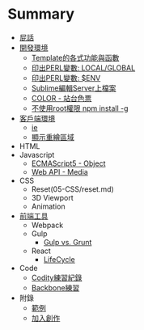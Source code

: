 # Summary

* [屁話](README.md)
* [開發環境](01-SERVER/README.md)
    * [Template的各式功能與函數](01-SERVER/ffn_template_features.md)
    * [印出PERL變數: LOCAL/GLOBAL](01-SERVER/print_GLOBAL_and_LOCAL.md)
    * [印出PERL變數: $ENV](01-SERVER/print_ENV.md)
    * [Sublime編輯Server上檔案](01-SERVER/edit_server_file_via_sublime.md)
    * [COLOR - 站台色票](01-SERVER/color.md)
    * [不使用root權限 npm install -g](01-SERVER/npm_install_global_as_user.md)
* [客戶端環境](02-CLIENT/README.md)
    * [ie](02-CLIENT/IE/ie-hack.md)
    * [顯示重繪區域](02-CLIENT/show-render-area.md)
* HTML
* Javascript
    * [ECMAScript5 - Object](04-JavaScript/ECMAScript5/object.md)
    * [Web API - Media](04-JavaScript/WebAPI/media.md)
* CSS
    * Reset(05-CSS/reset.md)
    * 3D Viewport
    * Animation
* [前端工具](06-Tools/README.md)
    * Webpack
    * Gulp
        * [Gulp vs. Grunt](06-Tools/Gulp/gulp-vs-grunt.md)
    * React
        * [LifeCycle](06-Tools/React/life-cycle.md)
* Code
    * [Codity練習紀錄](07-Code/codility.md)
    * [Backbone練習](07-Code/backbone-notes.md)
* 附錄
    * [範例](Example.md)
    * [加入創作](JoinUs.md)
